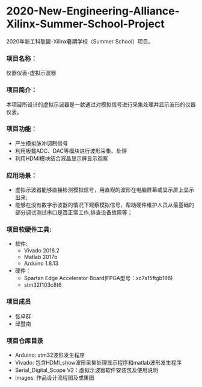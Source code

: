 # 2020-New-Engineering-Alliance-Xilinx-Summer-School-Project
2020年新工科联盟-Xilinx暑期学校（Summer School）项目。<br>
### 项目名称：<br>
仪器仪表-虚拟示波器
### 项目简介：<br>
本项目所设计的虚拟示波器是一款通过对模拟信号进行采集处理并显示波形的仪器仪表。
### 项目功能：<br>
* 产生模拟脉冲调制信号
* 利用板载ADC、DAC等模块进行波形采集、处理
* 利用HDMI模块结合液晶显示屏显示观察
### 应用场景：<br>
* 虚拟示波器能够直接检测模拟信号，用直观的波形在电脑屏幕或显示屏上显示出来;
* 能够在没有数字示波器的情况下观察模拟信号，帮助硬件维护人员从最基础的部分调试测试串口是否正常工作,排查设备故障等；
### 项目软硬件工具:<br>
* 软件:<br>
  * Vivado 2018.2
  * Matlab 2017b
  * Arduino 1.8.13
* 硬件：<br>
  * Spartan Edge Accelerator Board(FPGA型号：xc7s15ftgb196)
  * stm32f103c8t6
### 项目成员<br>
* 张卓群
* 邱暨南
### 项目仓库目录<br>
* Arduino: stm32波形发生程序
* Vivado: 包含HDMI_show波形采集处理显示程序和matlab波形发生程序
* Serial_Digital_Scope V2：虚拟示波器软件安装包及使用说明
* Images: 作品设计流程图及成果图
